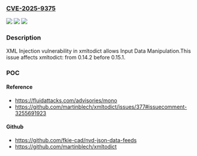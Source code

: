 ### [CVE-2025-9375](https://cve.mitre.org/cgi-bin/cvename.cgi?name=CVE-2025-9375)
![](https://img.shields.io/static/v1?label=Product&message=xmltodict&color=blue)
![](https://img.shields.io/static/v1?label=Version&message=0.14.2%20&color=brightgreen)
![](https://img.shields.io/static/v1?label=Vulnerability&message=CWE-91%20XML%20Injection%20(aka%20Blind%20XPath%20Injection)&color=brightgreen)

### Description

XML Injection vulnerability in xmltodict allows Input Data Manipulation.This issue affects xmltodict: from 0.14.2 before 0.15.1.

### POC

#### Reference
- https://fluidattacks.com/advisories/mono
- https://github.com/martinblech/xmltodict/issues/377#issuecomment-3255691923

#### Github
- https://github.com/fkie-cad/nvd-json-data-feeds
- https://github.com/martinblech/xmltodict

